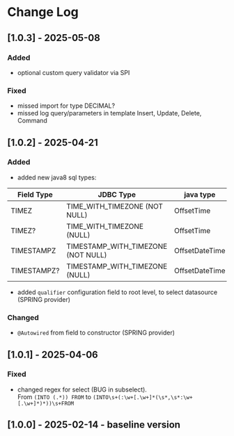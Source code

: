 # Change Log

## [1.0.3] - 2025-05-08

### Added
- optional custom query validator via SPI

### Fixed
- missed import for type DECIMAL?
- missed log query/parameters in template Insert, Update, Delete, Command


## [1.0.2] - 2025-04-21

### Added
- added new java8 sql types:

| Field Type|JDBC Type|java type|
|-----------|---------|---------|
|TIMEZ       | TIME_WITH_TIMEZONE (NOT NULL)| OffsetTime |
|TIMEZ?      | TIME_WITH_TIMEZONE (NULL)| OffsetTime |
|TIMESTAMPZ  | TIMESTAMP_WITH_TIMEZONE (NOT NULL)| OffsetDateTime |
|TIMESTAMPZ? | TIMESTAMP_WITH_TIMEZONE (NULL)| OffsetDateTime |

- added `qualifier` configuration field to root level, to select datasource (SPRING provider)

### Changed
- `@Autowired` from field to constructor (SPRING provider)

## [1.0.1] - 2025-04-06

### Fixed
- changed regex for select (BUG in subselect). <br>
From `(INTO (.*)) FROM` to `(INTO\s+(:\w+[.\w+]*(\s*,\s*:\w+[.\w+]*)*))\s+FROM`


## [1.0.0] - 2025-02-14 - baseline version
